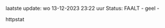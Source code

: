 laatste update: 
wo 13-12-2023 23:22   uur 
Status: FAALT - geel - 
<div class="service Y">httpstat</div>
